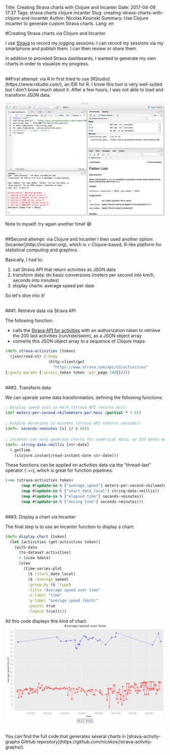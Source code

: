 Title: Creating Strava charts with Clojure and Incanter
Date: 2017-04-09 17:37
Tags: strava charts clojure incanter
Slug: creating-strava-charts-with-clojure-and-incanter
Author: Nicolas Kosinski
Summary: Use Clojure Incanter to generate custom Strava charts.
Lang: en

#Creating Strava charts via Clojure and Incanter

I use [Strava](https://www.strava.com/) to record my jogging sessions: I can record my sessions via my smartphone and publish them. I can then review or share them.

In addition to provided Strava dashboards, I wanted to generate my own charts in order to visualize my progress.


<br/>
##First attempt: via R
In first tried to use [RStudio](https://www.rstudio.com/), an IDE for R. I know this tool is very well-suited but I don't know much about it. After a few hours, I was not able to load and transform JSON data.

![RStudio: an IDE for R platform](images/RStudio.png)

Note to myself: try again another time! 😅


<br/>
##Second attempt: via Clojure and Incanter
I then used another option: [Incanter](http://incanter.org), which is
> Clojure-based, R-like platform for statistical computing and graphics.

Basically, I had to:

1. call Strava API that return activities as JSON data
2. transform data: do basic conversions (meters per second into km/h, seconds into minutes)
3. display charts: average speed per date

So let's dive into it!

<br/>
###1. Retrieve data via Strava API

The following function:

- calls the [Strava API for activities](http://strava.github.io/api/v3/activities/) with an authorization token to retrieve the 200 last activities (run/ride/swim), as a JSON object array
- converts this JSON object array to a sequence of Clojure maps:
```clojure
(defn strava-activities [token]
  (json/read-str (:body
                   (http-client/get
                     "https://www.strava.com/api/v3/activities"
{:query-params {:access_token token :per_page 200}}))))
```

<br/>
###2. Transform data

We can operate some data transformation, defining the following functions:
```clojure
; Display speed unit in km/h (Strava API returns m/s):
(def meters-per-second->kilometers-per-hour (partial * 3.6))

; Display durations in minutes (Strava API returns seconds):
(defn- seconds->minutes [s] (/ s 60))

; Incanter can only generate charts for numerical data, so ISO dates must be converted to timestamps:
(defn- string-date->millis [str-date]
  (.getTime
    (clojure.instant/read-instant-date str-date)))
```
These functions can be applied on activities data via the "thread-last" operator (```->>```), which is great for function pipelines:
```clojure
(->> (strava-activities token)
       (map #(update-in % ["average_speed"] meters-per-second->kilometers-per-hour))
       (map #(update-in % ["start_date_local"] string-date->millis))
       (map #(update-in % ["elapsed_time"] seconds->minutes))
       (map #(update-in % ["moving_time"] seconds->minutes)))
```


<br/>
###3. Display a chart via Incanter

The final step is to use an Incanter function to display a chart:
```clojure
(defn display-chart [token]
  (let [activities (get-activities token)]
    (with-data
      (to-dataset activities)
      #_(view $data)
      (view
        (time-series-plot
          ($ :start_date_local)
          ($ :average_speed)
          :group-by ($ :type)
          :title "Average speed over time"
          :x-label "time"
          :y-label "average speed (km/h)"
          :points true
          :legend true)))))
```

All this code displays this kind of chart:
![Chart: average speed over time](images/chart-average-speed-over-time.png)

<br/>
You can find the full code that generates several charts in [strava-activity-graphs GitHub repository](https://github.com/nicokosi/strava-activity-graphs/).
